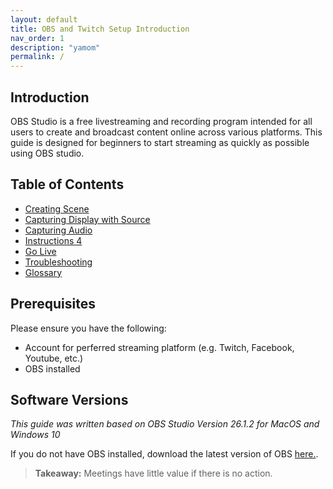 ```yaml
---
layout: default
title: OBS and Twitch Setup Introduction
nav_order: 1
description: "yamom"
permalink: /
---
```


## Introduction

OBS Studio is a free livestreaming and recording program intended for all users to create and broadcast content online across various platforms.
This guide is designed for beginners to start streaming as quickly as possible using OBS studio.




## Table of Contents

- [Creating Scene](https://pazcharles02.github.io/OBS-and-Twitch-Livestreaming/docs/creating-scene)
- [Capturing Display with Source](https://pazcharles02.github.io/OBS-and-Twitch-Livestreaming/docs/capturing-display-with-source)
- [Capturing Audio](https://pazcharles02.github.io/OBS-and-Twitch-Livestreaming/docs/capturing-audio)
- [Instructions 4](https://pazcharles02.github.io/OBS-and-Twitch-Livestreaming/docs/instructions-4)
- [Go Live](https://pazcharles02.github.io/OBS-and-Twitch-Livestreaming/docs/go-live)
- [Troubleshooting](https://pazcharles02.github.io/OBS-and-Twitch-Livestreaming/docs/troubleshooting)
- [Glossary](https://pazcharles02.github.io/OBS-and-Twitch-Livestreaming/docs/glossary)

## Prerequisites

Please ensure you have the following:
- Account for perferred streaming platform (e.g. Twitch, Facebook, Youtube, etc.)
- OBS installed


## Software Versions



*This guide was written based on OBS Studio Version 26.1.2 for MacOS and Windows 10*

If you do not have OBS installed, download the latest version of OBS [here.](https://obsproject.com/download).

> **Takeaway:** Meetings have little value if there is no action.